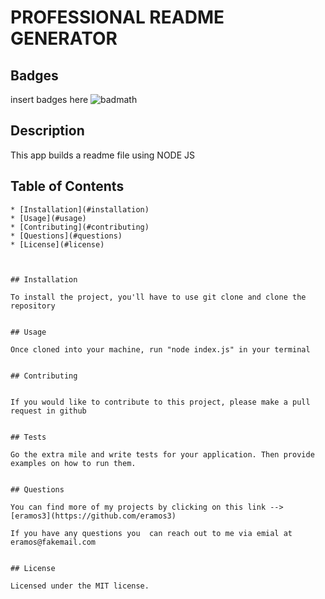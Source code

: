 
  # PROFESSIONAL README GENERATOR

  ## Badges
  insert badges here
  ![badmath](https://img.shields.io/github/languages/top/nielsenjared/badmath)

  ## Description

  This app builds a readme file using NODE JS 


  ## Table of Contents

    * [Installation](#installation)
    * [Usage](#usage)
    * [Contributing](#contributing)
    * [Questions](#questions)
    * [License](#license)



    ## Installation

    To install the project, you'll have to use git clone and clone the repository 


    ## Usage 

    Once cloned into your machine, run "node index.js" in your terminal 


    ## Contributing


    If you would like to contribute to this project, please make a pull request in github
 

    ## Tests

    Go the extra mile and write tests for your application. Then provide examples on how to run them.

    
    ## Questions

    You can find more of my projects by clicking on this link --> [eramos3](https://github.com/eramos3)

    If you have any questions you  can reach out to me via emial at eramos@fakemail.com


    ## License

    Licensed under the MIT license.
